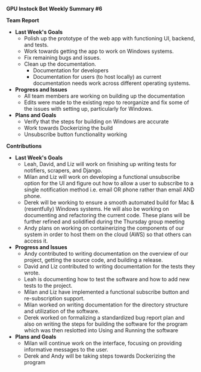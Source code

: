 **GPU Instock Bot Weekly Summary #6**

**Team Report**

- **Last Week&#39;s Goals**
  - Polish up the prototype of the web app with functioning UI, backend, and tests.
  - Work towards getting the app to work on Windows systems.
  - Fix remaining bugs and issues.
  - Clean up the documentation.
    - Documentation for developers
    - Documentation for users (to host locally) as current documentation needs work across different operating systems.
- **Progress and Issues**
  - All team members are working on building up the documentation
  - Edits were made to the existing repo to reorganize and fix some of the issues with setting up, particularly for Windows.
- **Plans and Goals**
  - Verify that the steps for building on Windows are accurate
  - Work towards Dockerizing the build
  - Unsubscribe button functionality working

**Contributions**

- **Last Week&#39;s Goals**
  - Leah, David, and Liz will work on finishing up writing tests for notifiers, scrapers, and Django.
  - Milan and Liz will work on developing a functional unsubscribe option for the UI and figure out how to allow a user to subscribe to a single notification method i.e. email OR phone rather than email AND phone.
  - Derek will be working to ensure a smooth automated build for Mac &amp; (resentfully) Windows systems. He will also be working on documenting and refactoring the current code. These plans will be further refined and solidified during the Thursday group meeting
  - Andy plans on working on containerizing the components of our system in order to host them on the cloud (AWS) so that others can access it.
- **Progress and Issues**
  - Andy contributed to writing documentation on the overview of our project, getting the source code, and building a release.
  - David and Liz contributed to writing documentation for the tests they wrote.
  - Leah is documenting how to test the software and how to add new tests to the project.
  - Milan and Liz have implemented a functional subscribe button and re-subscription support.
  - Milan worked on writing documentation for the directory structure and utilization of the software.
  - Derek worked on formalizing a standardized bug report plan and also on writing the steps for building the software for the program which was then reslotted into Using and Running the software
- **Plans and Goals**
  - Milan will continue work on the interface, focusing on providing informative messages to the user.
  - Derek and Andy will be taking steps towards Dockerizing the program

